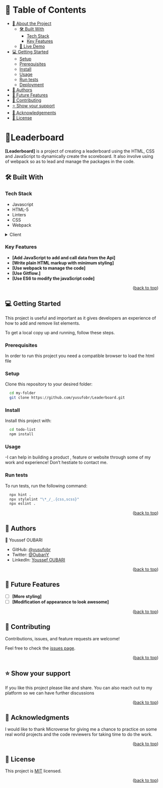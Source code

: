 <a name="readme-top"></a>

<!-- TABLE OF CONTENTS -->

# 📗 Table of Contents

- [📖 About the Project](#about-project)
  - [🛠 Built With](#built-with)
    - [Tech Stack](#tech-stack)
    - [Key Features](#key-features)
  - [🚀 Live Demo](#live-demo)
- [💻 Getting Started](#getting-started)
  - [Setup](#setup)
  - [Prerequisites](#prerequisites)
  - [Install](#install)
  - [Usage](#usage)
  - [Run tests](#run-tests)
  - [Deployment](#triangular_flag_on_post-deployment)
- [👥 Authors](#authors)
- [🔭 Future Features](#future-features)
- [🤝 Contributing](#contributing)
- [⭐️ Show your support](#support)
- [🙏 Acknowledgements](#acknowledgements)
- [📝 License](#license)

<!-- PROJECT DESCRIPTION -->

# 📖Leaderboard <a name="about-project"></a>

**[Leaderboard]** is a project of creating a leaderboard using the HTML, CSS and JavaScript to dynamically create the scoreboard. It also involve using of webpack so as to lead and manage the packages in the code.

## 🛠 Built With <a name="built-with"></a>

### Tech Stack <a name="tech-stack"></a>

- Javascript
- HTML-5
- Linters
- CSS
- Webpack

<details>
  <summary>Client</summary>
  <ul>
    <li><a href="">JavaScript</a></li>
  </ul>
</details>

<!-- Features -->

### Key Features <a name="key-features"></a>

- **[Add JavaScript to add and call data from the Api]**
- **[Write plain HTML markup with minimum styling]**
- **[Use webpack to manage the code]**
- **[Use Gitflow.]**
- **[Use ES6 to modify the javaScript code]**

<p align="right">(<a href="#readme-top">back to top</a>)</p>

<!-- GETTING STARTED -->

## 💻 Getting Started <a name="getting-started"></a>

This project is useful and important as it gives developers an experience of how to add and remove list elements.

To get a local copy up and running, follow these steps.

### Prerequisites

In order to run this project you need a compatible browser to load the html file

### Setup

Clone this repository to your desired folder:

```sh
  cd my-folder
  git clone https://github.com/yusufobr/Leaderboard.git
```

### Install

Install this project with:

```sh
  cd todo-list
  npm install
```

### Usage

-I can help in building a product , feature or website through some of my work and experience! Don’t hestiate to contact me.

### Run tests

To run tests, run the following command:

```sh
  npx hint .
  npx stylelint "\*_/_.{css,scss}"
  npx eslint .
```

<p align="right">(<a href="#readme-top">back to top</a>)</p>

<!-- AUTHORS -->

## 👥 Authors <a name="authors"></a>

👤 Youssef OUBARI

- GitHub: [@yusufobr](https://github.com/yusufobr)
- Twitter: [@OubariY](https://twitter.com/OubariY)
- LinkedIn: [Youssef OUBARI](https://www.linkedin.com/in/youssef-oubari-370451147)

<p align="right">(<a href="#readme-top">back to top</a>)</p>

<!-- FUTURE FEATURES -->

## 🔭 Future Features <a name="future-features"></a>

- [ ] **[More styling]**
- [ ] **[Modification of appearance to look awesome]**

<p align="right">(<a href="#readme-top">back to top</a>)</p>

<!-- CONTRIBUTING -->

## 🤝 Contributing <a name="contributing"></a>

Contributions, issues, and feature requests are welcome!

Feel free to check the [issues page](../../issues/).

<p align="right">(<a href="#readme-top">back to top</a>)</p>

<!-- SUPPORT -->

## ⭐️ Show your support <a name="support"></a>

If you like this project please like and share. You can also reach out to my platform so we can have further discussions

<p align="right">(<a href="#readme-top">back to top</a>)</p>

<!-- ACKNOWLEDGEMENTS -->

## 🙏 Acknowledgments <a name="acknowledgements"></a>

I would like to thank Microverse for giving me a chance to practice on some real world projects and the code reviewers for taking time to do the work.

<p align="right">(<a href="#readme-top">back to top</a>)</p>

<!-- LICENSE -->

## 📝 License <a name="license"></a>

This project is [MIT](https://github.com/yusufobr/Leaderboard/blob/develop/LICENSE) licensed.

<p align="right">(<a href="#readme-top">back to top</a>)</p>
